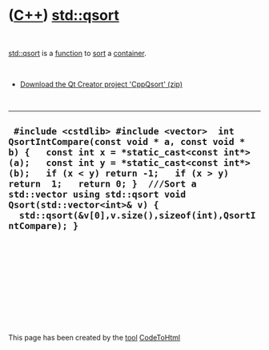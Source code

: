 



 

 

 

 

 

([C++](Cpp.md)) [std::qsort](CppQsort.md)
===========================================

 

[std::qsort](CppQsort.md) is a [function](CppFunction.md) to
[sort](CppSort.md) a [container](CppContainer.md).

 

-   [Download the Qt Creator project 'CppQsort' (zip)](CppQsort.md)

 

  ----------------------------------------------------------------------------------------------------------------------------------------------------------------------------------------------------------------------------------------------------------------------------------------------------------------------------------------------------------------------------------------------
  ` #include <cstdlib> #include <vector>  int QsortIntCompare(const void * a, const void * b) {   const int x = *static_cast<const int*>(a);   const int y = *static_cast<const int*>(b);   if (x < y) return -1;   if (x > y) return  1;   return 0; }  ///Sort a std::vector using std::qsort void Qsort(std::vector<int>& v) {   std::qsort(&v[0],v.size(),sizeof(int),QsortIntCompare); }`
  ----------------------------------------------------------------------------------------------------------------------------------------------------------------------------------------------------------------------------------------------------------------------------------------------------------------------------------------------------------------------------------------------

 

 

 

 

 





 




This page has been created by the [tool](Tools.md)
[CodeToHtml](ToolCodeToHtml.md)
